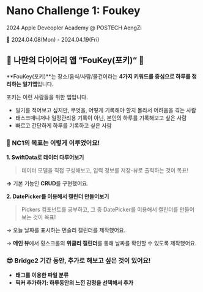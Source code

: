 # Nano Challenge 1: Foukey
2024 Apple Deveopler Academy @ POSTECH AengZi


📅 2024.04.08(Mon) - 2024.04.19(Fri)

## 📝 나만의 다이어리 앱 “FouKey(포키)“ 📝
> 

**FouKey(포키)**는 장소/음식/사람/물건이라는 **4가지 키워드를 중심으로 하루를 정리하는 일기앱**입니다.

포키는 이런 사람들을 위한 앱입니다.
- 일기를 적어보고 싶지만, 무엇을, 어떻게 기록해야 할지 몰라서 어려움을 겪는 사람
- 태스크매니저나 일정관리용 기록이 아닌, 본인의 하루를 기록해보고 싶은 사람
- 빠르고 간단하게 하루를 기록하고 싶은 사람


### 🥳 NC1의 목표는 이렇게 이루었어요!

**1. SwiftData로 데이터 다루어보기**

> 데이터 모델을 직접 구성해보고,  입력 정보를 저장-뷰로 출력하는 것이 목표!
> 

**→** 기본 기능인 **CRUD**를 구현했어요.

**2. DatePicker를 이용해서 캘린더 만들어보기**  

> Pickers 컴포넌트를 공부하고, 그 중 DatePicker를 이용해서 캘린더를 만들어보는 것이 목표!
> 

→ 오늘 날짜를 표시하는 먼슬리 캘린더를 제작했어요. 

→ **메인 뷰**에서 횡스크롤의 **위클리 캘린더**를 통해 날짜를 확인할 수 있도록 제작했어요.

### 😎 Bridge2 기간 동안, 추가로 해보고 싶은 것이 있어요!

- **태그를 이용한 파일 분류**
- **픽커 추가하기: 하루동안의 느낀 감정을 선택해서 추가**
